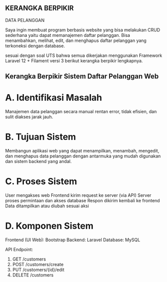 ## KERANGKA BERPIKIR 

DATA PELANGGAN

Saya ingin membuat program berbasis website yang bisa melakukan CRUD sederhana yaitu dapat memanajemen daftar pelanggan. Bisa menambahkan, melihat, edit, dan menghapus daftar pelanggan yang terkoneksi dengan database.

sesuai dengan soal UTS bahwa semua dikerjakan menggunakan Framework Laravel 12 + Filament versi 3
berikut kerangka berpikir lengkapnya.

## Kerangka Berpikir Sistem Daftar Pelanggan Web

# A. Identifikasi Masalah
Manajemen data pelanggan secara manual rentan error, tidak efisien, dan sulit diakses jarak jauh.

# B. Tujuan Sistem
Membangun aplikasi web yang dapat menampilkan, menambah, mengedit, dan menghapus data pelanggan dengan antarmuka yang mudah digunakan dan sistem backend yang andal.

# C. Proses Sistem
User mengakses web
Frontend kirim request ke server (via API)
Server proses permintaan dan akses database
Respon dikirim kembali ke frontend
Data ditampilkan atau diubah sesuai aksi

# D. Komponen Sistem
Frontend (UI Web): Bootstrap
Backend: Laravel
Database: MySQL

API Endpoint:

1. GET /customers
2. POST /customers/create
3. PUT /customers/{id}/edit
4. DELETE /customers